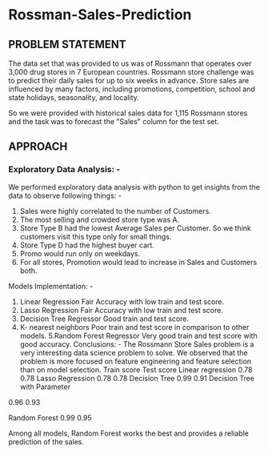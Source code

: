 # Rossman-Sales-Prediction

## PROBLEM STATEMENT

The data set that was provided to us was of Rossmann that operates over
3,000 drug stores in 7 European countries. Rossmann store challenge was to
predict their daily sales for up to six weeks in advance. Store sales are
influenced by many factors, including promotions, competition, school and
state holidays, seasonality, and locality.

So we were provided with historical sales data for 1,115 Rossmann stores and
the task was to forecast the "Sales" column for the test set.

## APPROACH

### Exploratory Data Analysis: -

We performed exploratory data analysis with python to get insights from the data to
observe following things: -

  1. Sales were highly correlated to the number of Customers.
  2. The most selling and crowded store type was A.
  3. Store Type B had the lowest Average Sales per Customer. So we think
  customers visit this type only for small things.
  4. Store Type D had the highest buyer cart.
  5. Promo would run only on weekdays.
  6. For all stores, Promotion would lead to increase in Sales and Customers
  both.

Models Implementation: -
1. Linear Regression
Fair Accuracy with low train and test score.
2. Lasso Regression
Fair Accuracy with low train and test score.
3. Decision Tree Regressor
Good train and test score.
4. K- nearest neighbors
Poor train and test score in comparison to other models.
5.Random Forest Regressor
Very good train and test score with good accuracy.
Conclusions: -
The Rossmann Store Sales problem is a very interesting data science problem
to solve. We observed that the problem is more focused on feature
engineering and feature selection than on model selection.
Train score Test score
Linear regression 0.78 0.78
Lasso Regression 0.78 0.78
Decision Tree 0.99 0.91
Decision Tree with
Parameter

0.96 0.93

Random Forest 0.99 0.95

Among all models, Random Forest works the best and provides a reliable
prediction of the sales.
